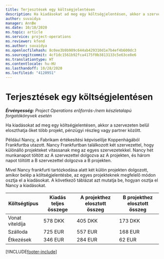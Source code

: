 ```yaml
---
title: Terjesztések egy költségjelentésen
description: Ha kiadásokat ad meg egy költségjelentésen, akkor a szervezeten belül eloszthatja őket több projekt, jogi entitás vagy partner között.
author: suvaidya
manager: AnnBe
ms.date: 10/10/2020
ms.topic: article
ms.service: project-operations
ms.reviewer: kfend
ms.author: suvaidya
ms.openlocfilehash: 8c0ee3b9b989c644ab429310d1e7b4ef4b600dc3
ms.sourcegitcommit: 4cf1dc1561b92fca4175f0b3813133c5e63ce8e6
ms.translationtype: HT
ms.contentlocale: hu-HU
ms.lasthandoff: 10/28/2020
ms.locfileid: "4120951"
---
```

# <a name="distributions-on-an-expense-report"></a>Terjesztések egy költségjelentésen

_**Érvényesség:** Project Operations erőforrás-/nem készletalapú forgatókönyvek esetén_

Ha kiadásokat ad meg egy költségjelentésen, akkor a szervezeten belül eloszthatja őket több projekt, pénzügyi részleg vagy partner között.

Például Nancy, a Fabrikam értékesítési képviselője Koppenhágából Frankfurtba utazott. Nancy Frankfurtban találkozott két szervezettel, hogy különálló projekteket vitassanak meg az egyes szervezetekkel. Nancy hét munkanapot töltött az A szervezettel dolgozva az A projekten, és három napot töltött a B szervezettel dolgozva a B projekten.

Mivel Nancy frankfurti tartózkodása alatt két külön projekten dolgozott, amikor belép a költségjelentésbe, az egyes projekteknek megfelelő módon osztja el a kiadásokat. A következő táblázat azt mutatja be, hogyan osztja el Nancy a kiadásokat.

| Költségtípus | Kiadás teljes összege | A projekthez elosztott összeg | B projekthez elosztott összeg |
|--------------|----------------------|---------------------------------|---------------------------------|
| Vonat viteldíja   | 578 DKK              | 405 DKK                         | 173 DKK                         |
| Szálloda        | 725 EUR              | 557 EUR                         | 168 EUR                         |
| Étkezések        | 346 EUR              | 284 EUR                         | 62 EUR                          |


[!INCLUDE[footer-include](../includes/footer-banner.md)]